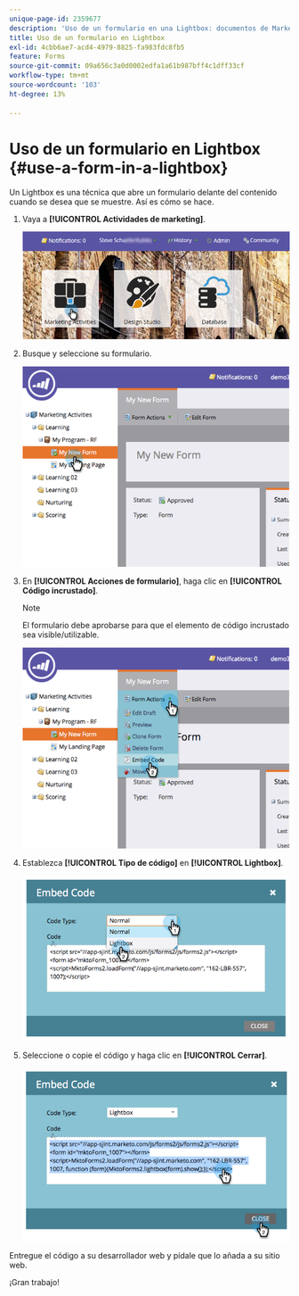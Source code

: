 ```yaml
---
unique-page-id: 2359677
description: 'Uso de un formulario en una Lightbox: documentos de Marketo: documentación del producto'
title: Uso de un formulario en Lightbox
exl-id: 4cbb6ae7-acd4-4979-8825-fa983fdc8fb5
feature: Forms
source-git-commit: 09a656c3a0d0002edfa1a61b987bff4c1dff33cf
workflow-type: tm+mt
source-wordcount: '103'
ht-degree: 13%

---
```


# Uso de un formulario en Lightbox {#use-a-form-in-a-lightbox}

Un Lightbox es una técnica que abre un formulario delante del contenido cuando se desea que se muestre. Así es cómo se hace.

1. Vaya a **[!UICONTROL Actividades de marketing]**.

   ![](assets/login-marketing-activities-8.png)

1. Busque y seleccione su formulario.

   ![](assets/image2014-9-15-14-3a32-3a15.png)

1. En **[!UICONTROL Acciones de formulario]**, haga clic en **[!UICONTROL Código incrustado]**.

   >[!NOTE]
   >
   >El formulario debe aprobarse para que el elemento de código incrustado sea visible/utilizable.

   ![](assets/image2014-9-15-14-3a32-3a24.png)

1. Establezca **[!UICONTROL Tipo de código]** en **[!UICONTROL Lightbox]**.

   ![](assets/image2014-9-15-14-3a32-3a31.png)

1. Seleccione o copie el código y haga clic en **[!UICONTROL Cerrar]**.

   ![](assets/image2014-9-15-14-3a32-3a39.png)

Entregue el código a su desarrollador web y pídale que lo añada a su sitio web.

¡Gran trabajo!
